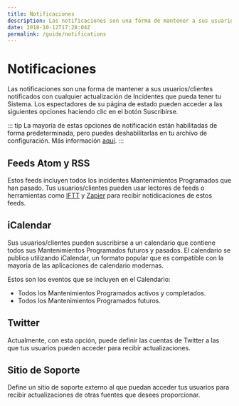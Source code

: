 ```yaml
---
title: Notificaciones
description: Las notificaciones son una forma de mantener a sus usuarios/clientes notificados con cualquier actualización de Incidentes que pueda tener tu Sistema. Los espectadores de su página de estado pueden acceder a las siguientes opciones haciendo clic en el botón Suscribirse.
date: 2018-10-12T17:28:04Z
permalink: /guide/notifications
---
```


# Notificaciones <Badge text="0.2.0+"/>

Las notificaciones son una forma de mantener a sus usuarios/clientes notificados con cualquier actualización de Incidentes que pueda tener tu Sistema. Los espectadores de su página de estado pueden acceder a las siguientes opciones haciendo clic en el botón Suscribirse.

::: tip
La mayoría de estas opciones de notificación están habilitadas de forma predeterminada, pero puedes deshabilitarlas en tu archivo de configuración. Más información [aquí](../config/README.md#notifications).
:::

## Feeds Atom y RSS <Badge text="0.2.0+"/>

Estos feeds incluyen todos los incidentes Mantenimientos Programados que han pasado. Tus usuarios/clientes pueden usar lectores de feeds o herramientas como [IFTT][iftt-rss] y [Zapier][zapier-rss] para recibir notidicaciones de estos feeds.

## iCalendar <Badge text="0.2.0+"/>

Sus usuarios/clientes pueden suscribirse a un calendario que contiene todos sus Mantenimientos Programados futuros y pasados. El calendario se publica utilizando iCalendar, un formato popular que es compatible con la mayoría de las aplicaciones de calendario modernas.

Estos son los eventos que se incluyen en el Calendario:

- Todos los Mantenimientos Programados activos y completados.
- Todos los Mantenimientos Programados futuros.


## Twitter <Badge text="0.2.0+"/>

Actualmente, con esta opción, puede definir las cuentas de Twitter a las que tus usuarios pueden acceder para recibir actualizaciones.

## Sitio de Soporte <Badge text="0.2.0+"/>

Define un sitio de soporte externo al que puedan acceder tus usuarios para recibir actualizaciones de otras fuentes que desees proporcionar.



[iftt-rss]: https://ifttt.com/feed
[zapier-rss]: https://zapier.com/apps/rss/integrations
